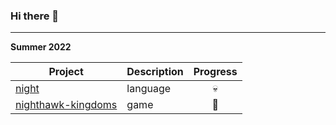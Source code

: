 ### Hi there 👋

<hr>

**Summer 2022**

| Project             | Description         | Progress            |
| ------------------- | ------------------- | :-----------------: |
| [night](https://github.com/DynamicSquid/night)               | language            |💀|
| [nighthawk-kingdoms](https://github.com/DynamicSquid/nighthawk-kingdoms)  | game                |  🚀                   |
